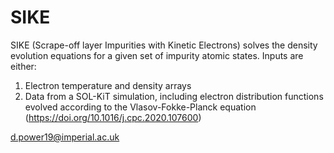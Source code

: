 # SIKE

SIKE (Scrape-off layer Impurities with Kinetic Electrons) solves the density evolution equations for a given set of impurity atomic states. Inputs are either:

1. Electron temperature and density arrays
2. Data from a SOL-KiT simulation, including electron distribution functions evolved according to the Vlasov-Fokke-Planck equation (https://doi.org/10.1016/j.cpc.2020.107600)

d.power19@imperial.ac.uk
